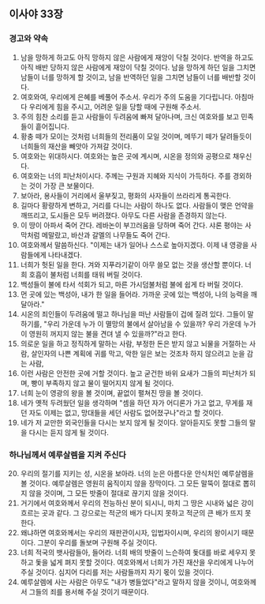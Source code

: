 ## 이사야 33장

### 경고와 약속
1. 남을 망하게 하고도 아직 망하지 않은 사람에게 재앙이 닥칠 것이다. 반역을 하고도 아직 배반 당하지 않은 사람에게 재앙이 닥칠 것이다. 남을 망하게 하던 일을 그치면 남들이 너를 망하게 할 것이고, 남을 반역하던 일을 그치면 남들이 너를 배반할 것이다.
2. 여호와여, 우리에게 은혜를 베풀어 주소서. 우리가 주의 도움을 기다립니다. 아침마다 우리에게 힘을 주시고, 어려운 일을 당할 때에 구원해 주소서.
3. 주의 힘찬 소리를 듣고 사람들이 두려움에 빠져 달아나며, 크신 여호와를 보고 민족들이 흩어집니다.
4. 황충 떼가 모이는 것처럼 너희들의 전리품이 모일 것이며, 메뚜기 떼가 달려들듯이 너희들의 재산을 빼앗아 가져갈 것이다.
5. 여호와는 위대하시다. 여호와는 높은 곳에 계시며, 시온을 정의와 공평으로 채우신다.
6. 여호와는 너의 피난처이시다. 주께는 구원과 지혜와 지식이 가득하다. 주를 경외하는 것이 가장 큰 보물이다.
7. 보아라, 용사들이 거리에서 울부짖고, 평화의 사자들이 쓰라리게 통곡한다.
8. 길마다 황량하게 변하고, 거리를 다니는 사람이 하나도 없다. 사람들이 맺은 언약을 깨뜨리고, 도시들은 모두 버려졌다. 아무도 다른 사람을 존경하지 않는다.
9. 이 땅이 아파서 죽어 간다. 레바논이 부끄러움을 당하며 죽어 간다. 샤론 평야는 사막처럼 메말랐고, 바산과 갈멜의 나무들도 죽어 간다.
10. 여호와께서 말씀하신다. "이제는 내가 일어나 스스로 높아지겠다. 이제 내 영광을 사람들에게 나타내겠다.
11. 너희가 헛된 일을 한다. 겨와 지푸라기같이 아무 쓸모 없는 것을 생산할 뿐이다. 너희 호흡이 불처럼 너희를 태워 버릴 것이다.
12. 백성들이 불에 타서 석회가 되고, 마른 가시덤불처럼 불에 쉽게 타 버릴 것이다.
13. 먼 곳에 있는 백성아, 내가 한 일을 들어라. 가까운 곳에 있는 백성아, 나의 능력을 깨달아라."
14. 시온의 죄인들이 두려움에 떨고 하나님을 떠난 사람들이 겁에 질려 있다. 그들이 말하기를, "우리 가운데 누가 이 멸망의 불에서 살아남을 수 있을까? 우리 가운데 누가 이 영원히 꺼지지 않는 불을 견뎌 낼 수 있을까?"라고 한다.
15. 의로운 일을 하고 정직하게 말하는 사람, 부정한 돈은 받지 않고 뇌물을 거절하는 사람, 살인자의 나쁜 계획에 귀를 막고, 악한 일은 보는 것조차 하지 않으려고 눈을 감는 사람,
16. 이런 사람은 안전한 곳에 거할 것이다. 높고 굳건한 바위 요새가 그들의 피난처가 되며, 빵이 부족하지 않고 물이 떨어지지 않게 될 것이다.
17. 너희 눈이 영광의 왕을 볼 것이며, 끝없이 펼쳐진 땅을 볼 것이다.
18. 네가 옛적 두려웠던 일을 생각하며 "셈을 하던 자가 어디론가 가고 없고, 무게를 재던 자도 이제는 없고, 망대들을 세던 사람도 없어졌구나"라고 할 것이다.
19. 네가 저 교만한 외국인들을 다시는 보지 않게 될 것이다. 알아듣지도 못할 그들의 말을 다시는 듣지 않게 될 것이다.
### 하나님께서 예루살렘을 지켜 주신다
20. 우리의 절기를 지키는 성, 시온을 보아라. 너의 눈은 아름다운 안식처인 예루살렘을 볼 것이다. 예루살렘은 영원히 움직이지 않을 장막이다. 그 모든 말뚝이 절대로 뽑히지 않을 것이며, 그 모든 밧줄이 절대로 끊기지 않을 것이다.
21. 거기에서 여호와께서 우리의 전능하신 분이 되시니, 마치 그 땅은 시내와 넓은 강이 흐르는 곳과 같다. 그 강으로는 적군의 배가 다니지 못하고 적군의 큰 배가 뜨지 못한다.
22. 왜냐하면 여호와께서는 우리의 재판관이시자, 입법자이시며, 우리의 왕이시기 때문이다. 그분이 우리를 돌보며 구원해 주실 것이다.
23. 너희 적국의 뱃사람들아, 들어라. 너희 배의 밧줄이 느슨하여 돛대를 바로 세우지 못하고 돛을 넓게 펴지 못할 것이다. 여호와께서 너희가 가진 재산을 우리에게 나누어 주실 것이다. 심지어 다리를 저는 사람들까지 자기 몫이 있을 것이다.
24. 예루살렘에 사는 사람은 아무도 "내가 병들었다"라고 말하지 않을 것이니, 여호와께서 그들의 죄를 용서해 주실 것이기 때문이다.